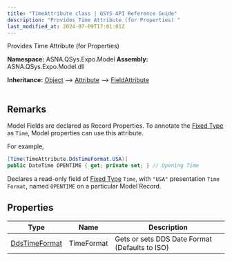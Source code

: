 ```yaml
---
title: "TimeAttribute class | QSYS API Reference Guide"
description: "Provides Time Attribute (for Properties) "
last_modified_at: 2024-07-09T17:01:01Z
---
```


Provides Time Attribute (for Properties)

**Namespace:** ASNA.QSys.Expo.Model
**Assembly:** ASNA.QSys.Expo.Model.dll

**Inheritance:** [Object](https://docs.microsoft.com/en-us/dotnet/api/system.object) --> [Attribute](https://docs.microsoft.com/en-us/dotnet/api/system.attribute) --> [FieldAttribute](/reference/expo/qsys-expo-model/field-attribute.html)
<br>
<br>

## Remarks

Model Fields are declared as Record Properties. To annotate the [Fixed Type](/concepts/program-structure/qsys-fixedtypes.html) as `Time`, Model properties can use this attribute.

For example,

```cs
[Time(TimeAttribute.DdsTimeFormat.USA)]
public DateTime OPENTIME { get; private set; } // Opening Time
```

Declares a read-only field of [Fixed Type](/concepts/program-structure/qsys-fixedtypes.html) `Time`, with `"USA"` presentation `Time Format`, named `OPENTIME` on a particular Model Record.

## Properties

| Type | Name | Description
| --- | --- | --- 
| [DdsTimeFormat](/reference/expo/qsys-expo-model/dds-time-format.html) | TimeFormat | Gets or sets DDS Date Format (Defaults to ISO) |
